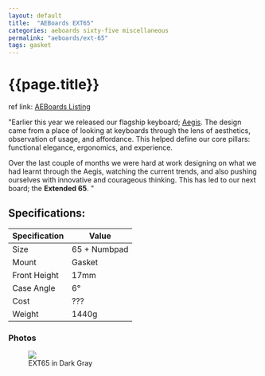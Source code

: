 ```yaml
---
layout: default
title:  "AEBoards EXT65"
categories: aeboards sixty-five miscellaneous
permalink: "aeboards/ext-65"
tags: gasket
---
```

# {{page.title}}

ref link: [AEBoards Listing](https://www.aeboards.com/ext65)

"Earlier this year we released our flagship keyboard; [Aegis](/aeboards/aegis).  The design came from a place of looking at keyboards through the lens of aesthetics, observation of usage, and affordance. This helped define our core pillars: functional elegance, ergonomics, and experience.

Over the last couple of months we were hard at work designing on what we had learnt through the Aegis, watching the current trends, and also pushing ourselves with innovative and courageous thinking. This has led to our next board; the **Extended 65**.
"

## Specifications:

| Specification | Value |
|---|---|
| Size | 65 + Numbpad |
| Mount | Gasket |
| Front Height | 17mm |
| Case Angle | 6° |
| Cost | ??? |
| Weight | 1440g |

### Photos
<figure>
  <img src="{{ 'assets/images/aeboards/ext65/ext65-gray.png' | relative_url }}">
  <figcaption>EXT65 in Dark Gray</figcaption>
</figure>

